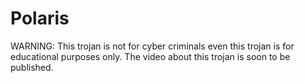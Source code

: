 # Polaris
WARNING: This trojan is not for cyber criminals even this trojan is for educational purposes only. The video about this trojan is soon to be published.
